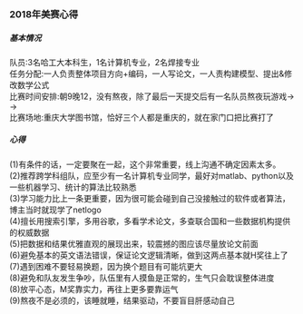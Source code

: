 ### 2018年美赛心得
##### 基本情况
队员:3名哈工大本科生，1名计算机专业，2名焊接专业
<br> 任务分配:一人负责整体项目方向+编码，一人写论文，一人责构建模型、提出&修改数学公式
<br> 比赛时间安排:朝9晚12，没有熬夜，除了最后一天提交后有一名队员熬夜玩游戏→ →
<br> 比赛场地:重庆大学图书馆，恰好三个人都是重庆的，就在家门口把比赛打了
##### 心得
(1)有条件的话，一定要聚在一起，这个非常重要，线上沟通不确定因素太多。
<br>(2)推荐跨学科组队，应至少有一名计算机专业同学，最好对matlab、python以及一些机器学习、统计的算法比较熟悉
<br>(3)学习能力比上一条更重要，因为很可能会碰到自己没接触过的软件或者算法，博主当时就现学了netlogo
<br>(4)擅长用搜索引擎，多用谷歌，多看学术论文，多查联合国和一些数据机构提供的权威数据
<br>(5)把数据和结果优雅直观的展现出来，较震撼的图应该尽量放论文前面
<br>(6)避免基本的英文语法错误，保证论文逻辑清晰，做到这两点基本就H奖往上了
<br>(7)遇到困难不要轻易换题，因为换个题目有可能坑更大
<br>(8)避免和队友发生争吵，队伍里有人摸鱼是正常的，生气只会耽误整体进度
<br>(8)放平心态，M奖靠实力，再往上更多要靠运气
<br>(9)熬夜不是必须的，该睡就睡，结果驱动，不要盲目肝感动自己

